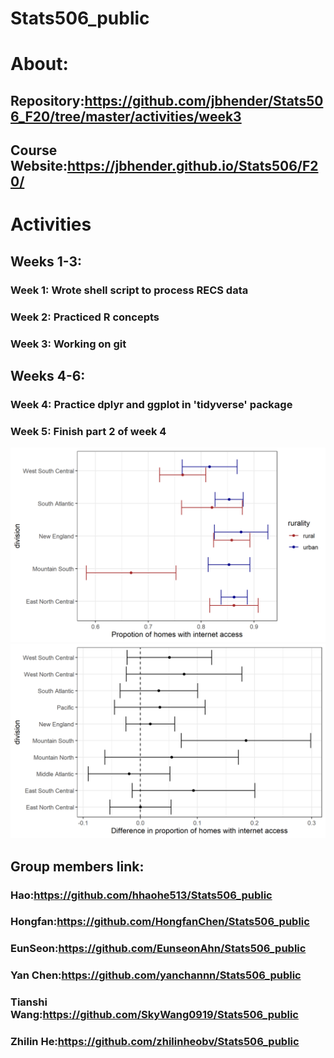 # Stats506_public
# About: 
## Repository:https://github.com/jbhender/Stats506_F20/tree/master/activities/week3
## Course Website:https://jbhender.github.io/Stats506/F20/

# Activities
## Weeks 1-3:
### Week 1: Wrote shell script to process RECS data
### Week 2: Practiced R concepts
### Week 3: Working on git

## Weeks 4-6:
### Week 4: Practice dplyr and ggplot in 'tidyverse' package
### Week 5: Finish part 2 of week 4
![](./activities/week4/w4_p2_q1_plot.png)
![](./activities/week4/w4_p2_q2_plot.png)

## Group members link:
### Hao:https://github.com/hhaohe513/Stats506_public
### Hongfan:https://github.com/HongfanChen/Stats506_public
### EunSeon:https://github.com/EunseonAhn/Stats506_public
### Yan Chen:https://github.com/yanchannn/Stats506_public
### Tianshi Wang:https://github.com/SkyWang0919/Stats506_public
### Zhilin He:https://github.com/zhilinheobv/Stats506_public

